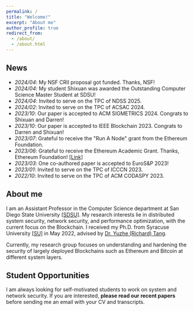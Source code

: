 ```yaml
---
permalink: /
title: "Welcome!"
excerpt: "About me"
author_profile: true
redirect_from: 
  - /about/
  - /about.html
---
```


News
----
- _2024/04_: My NSF CRII proposal got funded. Thanks, NSF!
- _2024/04_: My student Shixuan was awarded the Outstanding Computer Science Master Student at SDSU!
- _2024/04_: Invited to serve on the TPC of NDSS 2025.
- _2024/02_: Invited to serve on the TPC of ACSAC 2024. 
- _2023/10_: Our paper is accepted to ACM SIGMETRICS 2024. Congrats to Shixuan and Darren! 
- _2023/10_: Our paper is accepted to IEEE Blockchain 2023. Congrats to Darren and Shixuan!  
- _2023/07_: Grateful to receive the "Run A Node" grant from the Ethereum Foundation. 
- _2023/06_: Grateful to receive the Ethereum Academic Grant. Thanks, Ethereum Foundation! [[Link]](https://blog.ethereum.org/2023/06/28/academic-grants-round-23)  
- _2023/03_: One co-authored paper is accepted to EuroS&P 2023!  
- _2023/01_: Invited to serve on the TPC of ICCCN 2023.  
- _2022/10_: Invited to serve on the TPC of ACM CODASPY 2023.

About me
----
I am an Assistant Professor in the Computer Science department at San Diego State University [[SDSU]](https://cs.sdsu.edu/). My research interests lie in distributed system security, network security, and performance optimization, with the current focus on the Blockchain. I received my Ph.D. from Syracuse University [[SU]](http://eng-cs.syr.edu/our-departments/electrical-engineering-and-computer-science) in May 2022, advised by [Dr. Yuzhe (Richard) Tang](http://tristartom.github.io/). 

Currently, my research group focuses on understanding and hardening the security of largely deployed Blockchains such as Ethereum and Bitcoin at different system layers.

Student Opportunities
----
I am always looking for self-motivated students to work on system and network security. If you are interested, **please read our recent papers** before sending me an email with your CV and transcripts.


